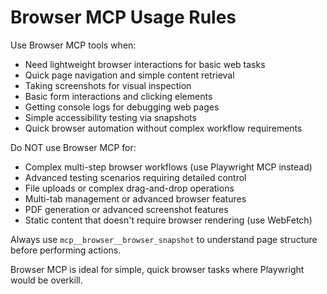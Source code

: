 # Browser MCP Usage Rules

Use Browser MCP tools when:
- Need lightweight browser interactions for basic web tasks
- Quick page navigation and simple content retrieval
- Taking screenshots for visual inspection
- Basic form interactions and clicking elements
- Getting console logs for debugging web pages
- Simple accessibility testing via snapshots
- Quick browser automation without complex workflow requirements

Do NOT use Browser MCP for:
- Complex multi-step browser workflows (use Playwright MCP instead)
- Advanced testing scenarios requiring detailed control
- File uploads or complex drag-and-drop operations
- Multi-tab management or advanced browser features
- PDF generation or advanced screenshot features
- Static content that doesn't require browser rendering (use WebFetch)

Always use `mcp__browser__browser_snapshot` to understand page structure before performing actions.

Browser MCP is ideal for simple, quick browser tasks where Playwright would be overkill.